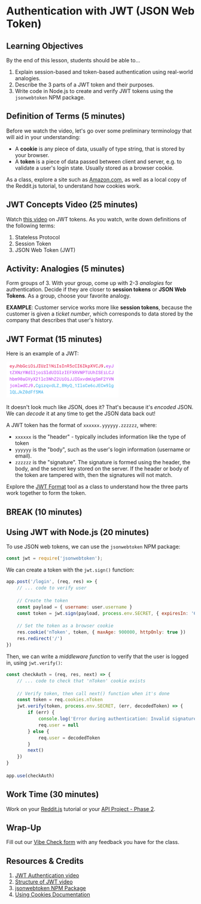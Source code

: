 # Authentication with JWT (JSON Web Token)

## Learning Objectives

By the end of this lesson, students should be able to...

1. Explain session-based and token-based authentication using real-world analogies.
1. Describe the 3 parts of a JWT token and their purposes.
1. Write code in Node.js to create and verify JWT tokens using the `jsonwebtoken` NPM package.

## Definition of Terms (5 minutes)

Before we watch the video, let's go over some preliminary terminology that will aid in your understanding:

- A **cookie** is any piece of data, usually of type string, that is stored by your browser.
- A **token** is a piece of data passed between client and server, e.g. to validate a user's login state. Usually stored as a browser cookie.

As a class, explore a site such as [Amazon.com](https://amazon.com), as well as a local copy of the Reddit.js tutorial, to understand how cookies work.

## JWT Concepts Video (25 minutes)

Watch [this video](https://www.youtube.com/watch?v=soGRyl9ztjI) on JWT tokens. As you watch, write down definitions of the following terms:

1. Stateless Protocol
1. Session Token
1. JSON Web Token (JWT)

## Activity: Analogies (5 minutes)

Form groups of 3. With your group, come up with 2-3 _analogies_ for authentication. Decide if they are closer to **session tokens** or **JSON Web Tokens**. As a group, choose your favorite analogy.

**EXAMPLE**: Customer service works more like **session tokens**, because the customer is given a _ticket number_, which corresponds to data stored by the company that describes that user's history.

## JWT Format (15 minutes)

Here is an example of a JWT:

<img src="Lessons/Assets/jwt.png" width="300px">

It doesn't look much like JSON, does it? That's because it's _encoded_ JSON. We can _decode_ it at any time to get the JSON data back out!

A JWT token has the format of `xxxxxx.yyyyyy.zzzzzz`, where:

- `xxxxxx` is the "header" - typically includes information like the type of token
- `yyyyyy` is the "body", such as the user's login information (username or email).
- `zzzzzz` is the "signature". The signature is formed using the header, the body, and the secret key stored on the server. If the header or body of the token are tampered with, then the signatures will not match.

Explore the [JWT Format](https://jwt.io/) tool as a class to understand how the three parts work together to form the token.

## BREAK (10 minutes)

## Using JWT with Node.js (20 minutes)

To use JSON web tokens, we can use the `jsonwebtoken` NPM package:

```js
const jwt = require('jsonwebtoken');
```

We can create a token with the `jwt.sign()` function:

```js
app.post('/login', (req, res) => {
    // ... code to verify user

    // Create the token
    const payload = { username: user.username }
    const token = jwt.sign(payload, process.env.SECRET, { expiresIn: '60 days' })

    // Set the token as a browser cookie
    res.cookie('nToken', token, { maxAge: 900000, httpOnly: true })
    res.redirect('/')
})
```

Then, we can write a _middleware function_ to verify that the user is logged in, using `jwt.verify()`:

```js
const checkAuth = (req, res, next) => {
    // ... code to check that 'nToken' cookie exists

    // Verify token, then call next() function when it's done
    const token = req.cookies.nToken
    jwt.verify(token, process.env.SECRET, (err, decodedToken) => {
        if (err) {
            console.log('Error during authentication: Invalid signature')
            req.user = null
        } else {
            req.user = decodedToken
        }
        next()
    })
}

app.use(checkAuth)
```

## Work Time (30 minutes)

Work on your [Reddit.js](https://www.makeschool.com/academy/track/reddit-clone-in-node-js) tutorial or your [API Project - Phase 2](Projects/02-Custom-API-Project).

## Wrap-Up

Fill out our [Vibe Check form](https://make.sc/bew1.3-vibe-check) with any feedback you have for the class.

## Resources & Credits

1. [JWT Authentication video](https://www.youtube.com/watch?v=soGRyl9ztjI)
1. [Structure of JWT video](https://www.youtube.com/watch?v=_XbXkVdoG_0)
1. [jsonwebtoken NPM Package](https://www.npmjs.com/package/jsonwebtoken)
1. [Using Cookies Documentation](https://sailsjs.com/documentation/reference/response-res/res-cookie)